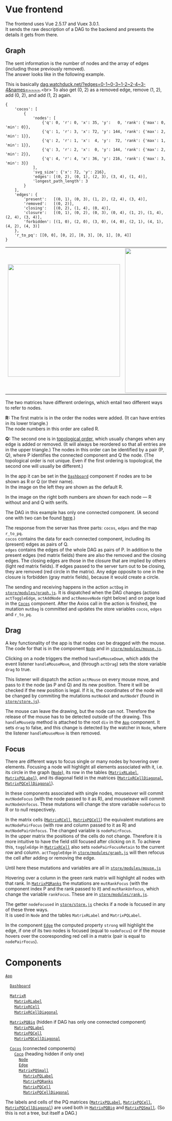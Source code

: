 # Vue frontend

The frontend uses Vue 2.5.17 and Vuex 3.0.1.<br>
It sends the raw description of a DAG to the backend and presents the details it gets from there.

## Graph

The sent information is the number of nodes and the array of edges (including those previously removed).<br>
The answer looks like in the following example.

This is basically [dag.watchduck.net/?edges=0-1~<!---->0-3~<!---->1-2~<!---->2-4~<!---->3-4&names=~~~~](http://dag.watchduck.net/?edges=0-1~0-3~1-2~2-4~3-4&names=~~~~).<br>
To also get (0, 2) as a removed edge, remove (1, 2), add (0, 2), and add (1, 2) again.
```
{
    'cocos': [
        {
            'nodes': [
                {'q': 0, 'r': 0, 'x': 35, 'y':   0, 'rank': {'max': 0, 'min': 0}},
                {'q': 1, 'r': 3, 'x': 72, 'y': 144, 'rank': {'max': 2, 'min': 1}},
                {'q': 2, 'r': 1, 'x':  4, 'y':  72, 'rank': {'max': 1, 'min': 1}},
                {'q': 3, 'r': 2, 'x':  0, 'y': 144, 'rank': {'max': 2, 'min': 2}},
                {'q': 4, 'r': 4, 'x': 36, 'y': 216, 'rank': {'max': 3, 'min': 3}}
            ],
            'svg_size': {'x': 72, 'y': 216},
            'edges': [(0, 2), (0, 1), (2, 3), (3, 4), (1, 4)],
            'longest_path_length': 3
        }
    ],
    'edges': {
        'present':   [(0, 1), (0, 3), (1, 2), (2, 4), (3, 4)],
        'removed':   [(0, 2)],
        'closing':   [(0, 2), (1, 4), (0, 4)],
        'closure':   [(0, 1), (0, 2), (0, 3), (0, 4), (1, 2), (1, 4), (2, 4), (3, 4)],
        'forbidden': [(1, 0), (2, 0), (3, 0), (4, 0), (2, 1), (4, 1), (4, 2), (4, 3)]
    },
    'r_to_pq': [[0, 0], [0, 2], [0, 3], [0, 1], [0, 4]]
}
```
<table>
<tr>
<td><img src="http://paste.watchduck.net/1812/dag_example_1_screen.png" width="350">
<td><img src="http://paste.watchduck.net/1812/dag_example_1.svg" width="450">
</table>

The two matrices have different orderings, which entail two different ways to refer to nodes.

**R:** The first matrix is in the order the nodes were added. (It can have entries in its lower triangle.)<br>
The node numbers in this order are called R.

**Q:** The second one is in [topological order](https://en.wikipedia.org/wiki/Topological_sorting),
which usually changes when any edge is added or removed.
(It will always be reordered so that all entries are in the upper triangle.)
The nodes in this order can be identified by a pair (P, Q), where P identifies the connected component and Q the node.
(The topological order is not unique. Even if the first ordering is topological, the second one will usually be different.)

In the app it can be set in the
[`Dashboard`](https://github.com/watchduck/DAG/blob/master/front/app/src/components/Dashboard.vue)
component if nodes are to be shown as R or Q (or their name).<br>
In the image on the left they are shown as the default R.

In the image on the right both numbers are shown for each node &mdash; R without and and Q with serifs.

The DAG in this example has only one connected component. (A second one with two can be found
[here](https://github.com/watchduck/DAG/blob/master/front/README_2.md).)

The response from the server has three parts: `cocos`, `edges` and the map `r_to_pq`.<br>
`cocos` contains the data for each connected component, including its (present) edges as pairs of Q.<br>
`edges` contains the edges of the whole DAG as pairs of P.
In addition to the present edges (red matrix fields) there are also the removed and the closing edges.
The closing edges are those in the closure that are implied by others (light red matrix fields).
If edges passed to the server turn out to be closing, they are removed (red circle in the matrix).
Any edge opposite to one in the closure is forbidden (gray matrix fields), because it would create a circle.

The sending and receiving happens in the action `actDag` in
[`store/modules/graph.js`](https://github.com/watchduck/DAG/blob/master/front/app/src/store/modules/graph.js).
It is dispatched when the DAG changes (actions `actToggleEdge`, `actAddNode` and `actRemoveNode` right below) 
and on page load in the
[`Cocos`](https://github.com/watchduck/DAG/blob/master/front/app/src/components/Cocos.vue) component.
After the Axios call in the action is finished, the mutation `mutDag` is committed 
and updates the store variables `cocos`, `edges` and `r_to_pq`.

## Drag

A key functionality of the app is that nodes can be dragged with the mouse.<br>
The code for that is in the component 
[`Node`](https://github.com/watchduck/DAG/blob/master/front/app/src/components/Node.vue)
and in [`store/modules/mouse.js`](https://github.com/watchduck/DAG/blob/master/front/app/src/store/modules/mouse.js).

Clicking on a node triggers the method `handleMouseDown`, 
which adds the event listener `handleMouseMove`, and (through `actDrag`) sets the store variable `drag` to true.

This listener will dispatch the action `actMouse` on every mouse move, and pass to it the node (as P and Q) and its new position.
There it will be checked if the new position is legal. If it is, the coordinates of the node will be changed by
commiting the mutations `mutNodeX` and `mutNodeY` (found in 
[`store/store.js`](https://github.com/watchduck/DAG/blob/master/front/app/src/store/store.js)).

The mouse can leave the drawing, but the node can not.
Therefore the release of the mouse has to be detected outside of the drawing.
This `handleMouseUp` method is attached to the root `div` in the
[`App`](https://github.com/watchduck/DAG/blob/master/front/app/src/App.vue) component.
It sets `drag` to false, and this change is detected by the watcher in `Node`,
where the listener `handleMouseMove` is then removed.

## Focus

There are different ways to focus single or many nodes by hovering over elements.
Focusing a node will highlight all elements associated with it, i.e. its circle in the graph
([`Node`](https://github.com/watchduck/DAG/blob/master/front/app/src/components/Node.vue)),
its row in the tables
([`MatrixRLabel`](https://github.com/watchduck/DAG/blob/master/front/app/src/components/MatrixRLabel.vue),
[`MatrixPQLabel`](https://github.com/watchduck/DAG/blob/master/front/app/src/components/MatrixPQLabel.vue)),
and its diagonal field in the matrices
([`MatrixRCellDiagonal`](https://github.com/watchduck/DAG/blob/master/front/app/src/components/MatrixRCellDiagonal.vue),
[`MatrixPQCellDiagonal`](https://github.com/watchduck/DAG/blob/master/front/app/src/components/MatrixPQCellDiagonal.vue)).

In these components associated with single nodes, mouseover will commit `mutNodeFocus` (with the node passed to it as R), and mouseleave will commit `mutNodeUnfocus`.
These mutations will change the store variable `nodeFocus` to R or to null respectively.

In the matrix cells
([`MatrixRCell`](https://github.com/watchduck/DAG/blob/master/front/app/src/components/MatrixRCell.vue),
[`MatrixPQCell`](https://github.com/watchduck/DAG/blob/master/front/app/src/components/MatrixPQCell.vue))
the equivalent mutations are `mutNodePairFocus` (with row and column passed to it as R) and `mutNodePairUnfocus`.
The changed variable is `nodePairFocus`.<br>
In the upper matrix the positions of the cells do not change. Therefore it is more intuitive to have the field still
focused after clicking on it. To achieve this, `toggleEdge` in
[`MatrixRCell`](https://github.com/watchduck/DAG/blob/master/front/app/src/components/MatrixRCell.vue)
also sets `nodePairFocusRetain` to the current row and column.
`actToggleEdge` in
[`store/modules/graph.js`](https://github.com/watchduck/DAG/blob/master/front/app/src/store/modules/graph.js)
will then refocus the cell after adding or removing the edge.

Until here these mutations and variables are all in 
[`store/modules/mouse.js`](https://github.com/watchduck/DAG/blob/master/front/app/src/store/modules/mouse.js)

Hovering over a column in the green rank matrix will highlight all nodes with that rank. In 
[`MatrixPQRanks`](https://github.com/watchduck/DAG/blob/master/front/app/src/components/MatrixPQRanks.vue)
the mutations are `mutRankFocus` (with the component index P and the rank passed to it) and `mutRankUnfocus`,
which change the variable `rankFocus`. These are in
[`store/modules/rank.js`](https://github.com/watchduck/DAG/blob/master/front/app/src/store/modules/rank.js).

The getter `nodeFocused` in
[`store/store.js`](https://github.com/watchduck/DAG/blob/master/front/app/src/store/store.js)
checks if a node is focused in any of these three ways.<br>
It is used in `Node` and the tables `MatrixRLabel` and `MatrixPQLabel`.

In the component [`Edge`](https://github.com/watchduck/DAG/blob/master/front/app/src/components/Edge.vue)
the computed property `strong` will highlight the edge, if one of its two nodes is focused (equal to `nodeFocus`) or if the mouse hovers over the cooresponding red cell in a matrix (pair is equal to `nodePairFocus`).

# Components

[`App`](https://github.com/watchduck/DAG/blob/master/front/app/src/App.vue)

&emsp;[`Dashboard`](https://github.com/watchduck/DAG/blob/master/front/app/src/components/Dashboard.vue)

&emsp;[`MatrixR`](https://github.com/watchduck/DAG/blob/master/front/app/src/components/MatrixR.vue)<br>
&emsp;&emsp;[`MatrixRLabel`](https://github.com/watchduck/DAG/blob/master/front/app/src/components/MatrixRLabel.vue)<br>
&emsp;&emsp;[`MatrixRCell`](https://github.com/watchduck/DAG/blob/master/front/app/src/components/MatrixRCell.vue)<br>
&emsp;&emsp;[`MatrixRCellDiagonal`](https://github.com/watchduck/DAG/blob/master/front/app/src/components/MatrixRCellDiagonal.vue)<br>

&emsp;[`MatrixPQBig`](https://github.com/watchduck/DAG/blob/master/front/app/src/components/MatrixPQBig.vue)
(hidden if DAG has only one connected component)<br>
&emsp;&emsp;[`MatrixPQLabel`](https://github.com/watchduck/DAG/blob/master/front/app/src/components/MatrixPQLabel.vue)<br>
&emsp;&emsp;[`MatrixPQCell`](https://github.com/watchduck/DAG/blob/master/front/app/src/components/MatrixPQCell.vue)<br>
&emsp;&emsp;[`MatrixPQCellDiagonal`](https://github.com/watchduck/DAG/blob/master/front/app/src/components/MatrixPQCellDiagonal.vue)<br>

&emsp;[`Cocos`](https://github.com/watchduck/DAG/blob/master/front/app/src/components/Cocos.vue) (connected components)<br>
&emsp;&emsp;[`Coco`](https://github.com/watchduck/DAG/blob/master/front/app/src/components/Coco.vue)
(heading hidden if only one)<br>
&emsp;&emsp;&emsp;[`Node`](https://github.com/watchduck/DAG/blob/master/front/app/src/components/Node.vue)<br>
&emsp;&emsp;&emsp;[`Edge`](https://github.com/watchduck/DAG/blob/master/front/app/src/components/Edge.vue)<br>
&emsp;&emsp;&emsp;[`MatrixPQSmall`](https://github.com/watchduck/DAG/blob/master/front/app/src/components/MatrixPQSmall.vue)<br>
&emsp;&emsp;&emsp;&emsp;[`MatrixPQLabel`](https://github.com/watchduck/DAG/blob/master/front/app/src/components/MatrixPQLabel.vue)<br>
&emsp;&emsp;&emsp;&emsp;[`MatrixPQRanks`](https://github.com/watchduck/DAG/blob/master/front/app/src/components/MatrixPQRanks.vue)<br>
&emsp;&emsp;&emsp;&emsp;[`MatrixPQCell`](https://github.com/watchduck/DAG/blob/master/front/app/src/components/MatrixPQCell.vue)<br>
&emsp;&emsp;&emsp;&emsp;[`MatrixPQCellDiagonal`](https://github.com/watchduck/DAG/blob/master/front/app/src/components/MatrixPQCellDiagonal.vue)

The labels and cells of the PQ matrices
([`MatrixPQLabel`](https://github.com/watchduck/DAG/blob/master/front/app/src/components/MatrixPQLabel.vue),
[`MatrixPQCell`](https://github.com/watchduck/DAG/blob/master/front/app/src/components/MatrixPQCell.vue),
[`MatrixPQCellDiagonal`](https://github.com/watchduck/DAG/blob/master/front/app/src/components/MatrixPQCellDiagonal.vue))
are used both in
[`MatrixPQBig`](https://github.com/watchduck/DAG/blob/master/front/app/src/components/MatrixPQBig.vue) and
[`MatrixPQSmall`](https://github.com/watchduck/DAG/blob/master/front/app/src/components/MatrixPQSmall.vue).
(So this is not a tree, but itself a DAG.)
